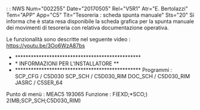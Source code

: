  :  : NWS Num="002255" Date="20170505" Rel="V5R1" Atr="E. Bertolazzi" Tem="APP" App="C5" Tit="Tesoreria :  scheda spunta manuale" Sts="20"
Si informa che è stata resa disponibile la scheda grafica per la spunta manuale dei movimenti di tesoreria con relativa documentazione operativa.

Le funzionalità sono descritte nel seguente video : 
https://youtu.be/3Oo6WzA87bs

- \*\*\*\*\*\*\*\*\*\*\*\*\*\*\*\*\*\*\*\*\*\*\*\*\*\*\*\*\*\*\*\*\*\*\*\*\*\*\*\*\*\*\*\*\*\*\*\*
- \* INFORMAZIONI PER L'INSTALLATORE             \*\*
- \*\*\*\*\*\*\*\*\*\*\*\*\*\*\*\*\*\*\*\*\*\*\*\*\*\*\*\*\*\*\*\*\*\*\*\*\*\*\*\*\*\*\*\*\*\*\*\*
Programmi : 
SCP_CFG / C5D030
SCP_SCH / C5D030_RIM
DOC_SCH / C5D030_RIM
JASRC   / C5SER_64

Punto di menù :  MEAC5 193065
Funzione :       F(EXD;\*SCO;) 2(MB;SCP_SCH;C5D030_RIM)
